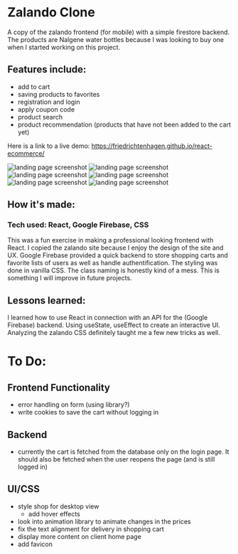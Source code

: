 # Zalando Clone

A copy of the zalando frontend (for mobile) with a simple firestore backend. The products are Nalgene water bottles because I was looking to buy one when I started working on this project. 

## Features include: 
- add to cart
- saving products to favorites
- registration and login
- apply coupon code
- product search
- product recommendation (products that have not been added to the cart yet)


Here is a link to a live demo: https://friedrichtenhagen.github.io/react-ecommerce/

![landing page screenshot](/screenshots/landingpage.png)
![landing page screenshot](/screenshots/products.png)
![landing page screenshot](/screenshots/cart-empty.png)
![landing page screenshot](/screenshots/cart1.png)
![landing page screenshot](/screenshots/cart2.png)
![landing page screenshot](/screenshots/search.png)

## How it's made:

### Tech used: React, Google Firebase, CSS

This was a fun exercise in making a professional looking frontend with React. I copied the zalando site because I enjoy the design of the site and UX. 
Google Firebase provided a quick backend to store shopping carts and favorite lists of users as well as handle authentification. 
The styling was done in vanilla CSS. The class naming is honestly kind of a mess. This is something I will improve in future projects. 

## Lessons learned:

I learned how to use React in connection with an API for the (Google Firebase) backend. Using useState, useEffect to create an interactive UI. 
Analyzing the zalando CSS definitely taught me a few new tricks as well. 

# To Do:

## Frontend Functionality
- error handling on form (using library?)
- write cookies to save the cart without logging in

## Backend
- currently the cart is fetched from the database only on the login page. It should also
  be fetched when the user reopens the page (and is still logged in)


## UI/CSS
- style shop for desktop view
  - add hover effects
- look into animation library to animate changes in the prices
- fix the text alignment for delivery in shopping cart
- display more content on client home page
- add favicon




